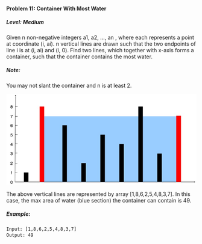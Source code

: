 #### Problem 11: Container With Most Water

##### Level: Medium

Given n non-negative integers a1, a2, ..., an , where each represents a point at coordinate (i, ai). n vertical lines are drawn such that the two endpoints of line i is at (i, ai) and (i, 0). Find two lines, which together with x-axis forms a container, such that the container contains the most water.

##### Note:
You may not slant the container and n is at least 2.


![avatar](img.jpg)


The above vertical lines are represented by array [1,8,6,2,5,4,8,3,7]. In this case, the max area of water (blue section) the container can contain is 49.



##### Example:
```
Input: [1,8,6,2,5,4,8,3,7]
Output: 49
```
